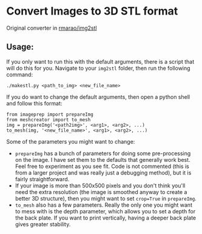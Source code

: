 # Convert Images to 3D STL format

 Original converter in [rmarao/img2stl](https://github.com/rmrao/img2stl)



## Usage:

If you only want to run this with the default arguments, there is a script that will do this for you. Navigate to your `img2stl` folder, then run the following command:

	./makestl.py <path_to_img> <new_file_name>

If you do want to change the default arguments, then open a python shell and follow this format:

	from imageprep import prepareImg
	from meshcreator import to_mesh
	img = prepareImg('<path2img>', <arg1>, <arg2>, ...)
	to_mesh(img, '<new_file_name>', <arg1>, <arg2>, ...)

Some of the parameters you might want to change:
* `prepareImg` has a bunch of parameters for doing some pre-processing on the image. I have set them to the defaults that generally work best. Feel free to experiment as you see fit. Code is not commented (this is from a larger project and was really just a debugging method), but it is fairly straightforward.
* If your image is more than 500x500 pixels and you don't think you'll need the extra resolution (the image is smoothed anyway to create a better 3D structure), then you might want to set `crop=True` in `prepareImg`.
* `to_mesh` also has a few parameters. Really the only one you might want to mess with is the depth parameter, which allows you to set a depth for the back plate. If you want to print vertically, having a deeper back plate gives greater stability.
